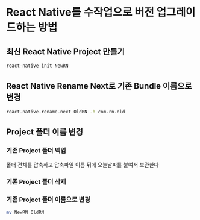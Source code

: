 # React Native를 수작업으로 버전 업그레이드하는 방법

## 최신 React Native Project 만들기

```bash
react-native init NewRN
```

## React Native Rename Next로 기존 Bundle 이름으로 변경

```bash
react-native-rename-next OldRN -b com.rn.old
```

## Project 폴더 이름 변경

### 기존 Project 폴더 백업

폴더 전체를 압축하고 압축파일 이름 뒤에 오늘날짜를 붙여서 보관한다

### 기존 Project 폴더 삭제

### 기존 Project 폴더 이름으로 변경

```bash
mv NewRN OldRN
```
